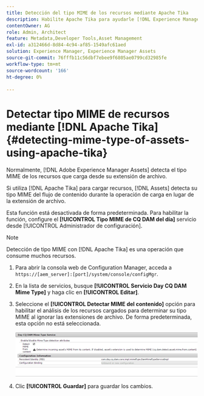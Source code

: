 ```yaml
---
title: Detección del tipo MIME de los recursos mediante Apache Tika
description: Habilite Apache Tika para ayudarle [!DNL Experience Manager Assets] detecte el tipo MIME de los recursos del flujo de contenido durante la operación de carga en lugar de la extensión de archivo.
contentOwner: AG
role: Admin, Architect
feature: Metadata,Developer Tools,Asset Management
exl-id: a312466d-8d84-4c94-af85-1549afc61aed
solution: Experience Manager, Experience Manager Assets
source-git-commit: 76fffb11c56dbf7ebee9f6805ae0799cd32985fe
workflow-type: tm+mt
source-wordcount: '166'
ht-degree: 0%

---
```


# Detectar tipo MIME de recursos mediante [!DNL Apache Tika] {#detecting-mime-type-of-assets-using-apache-tika}

Normalmente, [!DNL Adobe Experience Manager Assets] detecta el tipo MIME de los recursos que carga desde su extensión de archivo.

Si utiliza [!DNL Apache Tika] para cargar recursos, [!DNL Assets] detecta su tipo MIME del flujo de contenido durante la operación de carga en lugar de la extensión de archivo.

Esta función está desactivada de forma predeterminada. Para habilitar la función, configure el **[!UICONTROL Tipo MIME de CQ DAM del día]** servicio desde [!UICONTROL Administrador de configuración].

>[!NOTE]
>
>Detección de tipo MIME con [!DNL Apache Tika] es una operación que consume muchos recursos.

1. Para abrir la consola web de Configuration Manager, acceda a `https://[aem_server]:[port]/system/console/configMgr`.

1. En la lista de servicios, busque **[!UICONTROL Servicio Day CQ DAM Mime Type]** y haga clic en **[!UICONTROL Editar]**.

1. Seleccione el **[!UICONTROL Detectar MIME del contenido]** opción para habilitar el análisis de los recursos cargados para determinar su tipo MIME al ignorar las extensiones de archivo. De forma predeterminada, esta opción no está seleccionada.

   ![chlimage_1-333](assets/chlimage_1-333.png)

1. Clic **[!UICONTROL Guardar]** para guardar los cambios.
